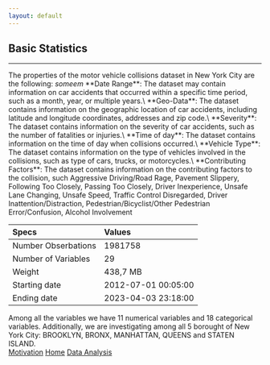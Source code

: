 ```yaml
---
layout: default
---
```


## Basic Statistics
* * *
<div class="text">
The properties of the motor vehicle collisions dataset in New York City are the following:
<em>someem</em>
**Date Range**: The dataset may contain information on car accidents that occurred within a specific time period, such as a month, year, or multiple years.\
**Geo-Data**: The dataset contains information on the geographic location of car accidents, including latitude and longitude coordinates, addresses and zip code.\
**Severity**: The dataset contains information on the severity of car accidents, such as the number of fatalities or injuries.\
**Time of day**: The dataset contains information on the time of day when collisions occurred.\
**Vehicle Type**: The dataset contains information on the type of vehicles involved in the collisions, such as type of cars, trucks, or motorcycles.\
**Contributing Factors**: The dataset contains information on the contributing factors to the collision, such Aggressive Driving/Road Rage, Pavement Slippery, Following Too Closely, Passing Too Closely, Driver Inexperience, Unsafe Lane Changing, Unsafe Speed, Traffic Control Disregarded, Driver Inattention/Distraction, Pedestrian/Bicyclist/Other Pedestrian Error/Confusion, Alcohol Involvement
</div>

| Specs               | Values              |
|:--------------------|:--------------------|
| Number Obserbations | 1981758             |
| Number of Variables | 29                  |
| Weight              | 438,7 MB            |
| Starting date       | 2012-07-01 00:05:00 |
| Ending date         |2023-04-03 23:18:00  |

<div class="text">
Among all the variables we have 11 numerical variables and 18 categorical variables. Additionally, we are investigating among all 5 borought of New York City: BROOKLYN, BRONX, MANHATTAN, QUEENS and STATEN ISLAND.
</div>

<div class="nextbutton-container">
  <a href="../pages/motivation.html" class="previous-button">Motivation</a>
  <a href="{{ site.baseurl }}/" class="home-button">Home</a>
  <a href="../pages/data-analysis.html" class="next-button">Data Analysis</a>
</div>

